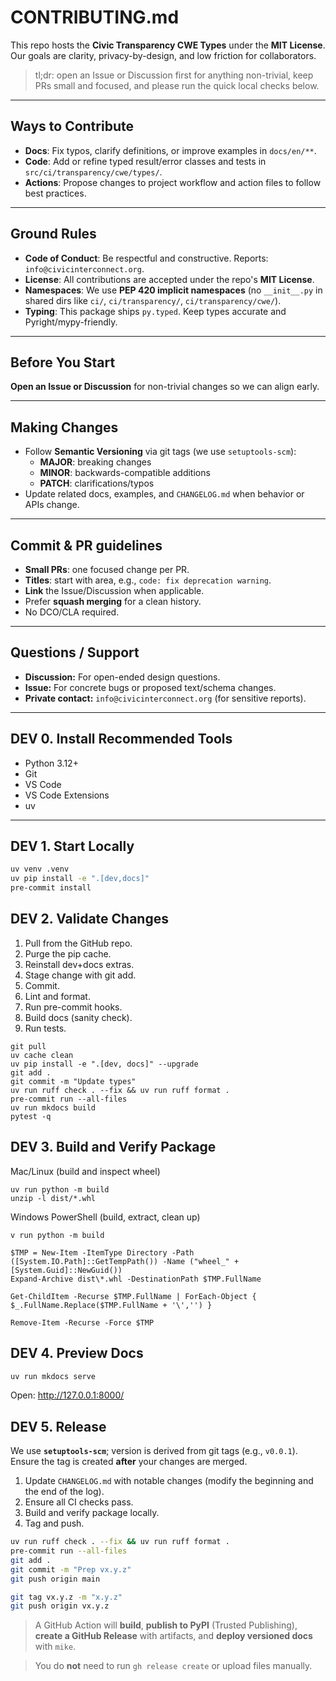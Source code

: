 # CONTRIBUTING.md

This repo hosts the **Civic Transparency CWE Types** under the **MIT License**.
Our goals are clarity, privacy-by-design, and low friction for collaborators.

> tl;dr: open an Issue or Discussion first for anything non-trivial, keep PRs small and focused, and please run the quick local checks below.

---

## Ways to Contribute

- **Docs**: Fix typos, clarify definitions, or improve examples in `docs/en/**`.
- **Code**: Add or refine typed result/error classes and tests in `src/ci/transparency/cwe/types/`.
- **Actions**: Propose changes to project workflow and action files to follow best practices.

---

## Ground Rules

- **Code of Conduct**: Be respectful and constructive. Reports: `info@civicinterconnect.org`.
- **License**: All contributions are accepted under the repo's **MIT License**.
- **Namespaces**: We use **PEP 420 implicit namespaces** (no `__init__.py` in shared dirs like `ci/`, `ci/transparency/`, `ci/transparency/cwe/`).
- **Typing**: This package ships `py.typed`. Keep types accurate and Pyright/mypy-friendly.


---

## Before You Start

**Open an Issue or Discussion** for non-trivial changes so we can align early.

---

## Making Changes

- Follow **Semantic Versioning** via git tags (we use `setuptools-scm`):
  - **MAJOR**: breaking changes
  - **MINOR**: backwards-compatible additions
  - **PATCH**: clarifications/typos
- Update related docs, examples, and `CHANGELOG.md` when behavior or APIs change.


---

## Commit & PR guidelines

- **Small PRs**: one focused change per PR.
- **Titles**: start with area, e.g., `code: fix deprecation warning`.
- **Link** the Issue/Discussion when applicable.
- Prefer **squash merging** for a clean history.
- No DCO/CLA required.

---

## Questions / Support

- **Discussion:** For open-ended design questions.
- **Issue:** For concrete bugs or proposed text/schema changes.
- **Private contact:** `info@civicinterconnect.org` (for sensitive reports).

---

## DEV 0. Install Recommended Tools

- Python 3.12+
- Git
- VS Code
- VS Code Extensions
- uv

---

## DEV 1. Start Locally



```bash
uv venv .venv
uv pip install -e ".[dev,docs]"
pre-commit install
```

## DEV 2. Validate Changes

1. Pull from the GitHub repo.
2. Purge the pip cache.
3. Reinstall dev+docs extras.
4. Stage change with git add.
5. Commit.
6. Lint and format.
7. Run pre-commit hooks.
8. Build docs (sanity check).
9. Run tests.

```shell
git pull
uv cache clean
uv pip install -e ".[dev, docs]" --upgrade
git add .
git commit -m "Update types"
uv run ruff check . --fix && uv run ruff format .
pre-commit run --all-files
uv run mkdocs build
pytest -q
```

## DEV 3. Build and Verify Package

Mac/Linux (build and inspect wheel)

```
uv run python -m build
unzip -l dist/*.whl
```

Windows PowerShell (build, extract, clean up)

```pwsh
v run python -m build

$TMP = New-Item -ItemType Directory -Path ([System.IO.Path]::GetTempPath()) -Name ("wheel_" + [System.Guid]::NewGuid())
Expand-Archive dist\*.whl -DestinationPath $TMP.FullName

Get-ChildItem -Recurse $TMP.FullName | ForEach-Object { $_.FullName.Replace($TMP.FullName + '\','') }

Remove-Item -Recurse -Force $TMP
```

## DEV 4. Preview Docs

```bash
uv run mkdocs serve
```

Open: <http://127.0.0.1:8000/>

## DEV 5. Release

We use **`setuptools-scm`**; version is derived from git tags (e.g., `v0.0.1`).
Ensure the tag is created **after** your changes are merged.

1. Update `CHANGELOG.md` with notable changes (modify the beginning and the end of the log).
2. Ensure all CI checks pass.
3. Build and verify package locally.
4. Tag and push.

```bash
uv run ruff check . --fix && uv run ruff format .
pre-commit run --all-files
git add .
git commit -m "Prep vx.y.z"
git push origin main

git tag vx.y.z -m "x.y.z"
git push origin vx.y.z
```

> A GitHub Action will **build**, **publish to PyPI** (Trusted Publishing), **create a GitHub Release** with artifacts, and **deploy versioned docs** with `mike`.

> You do **not** need to run `gh release create` or upload files manually.

